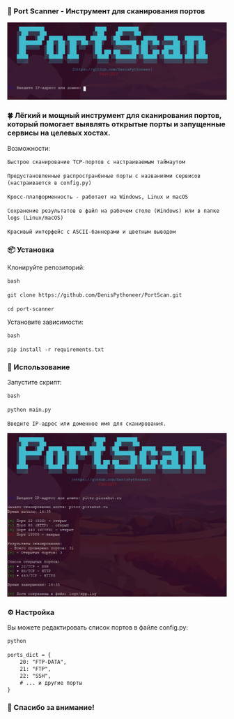 ### 🐍 Port Scanner - Инструмент для сканирования портов

![Скриншот интерфейса main.py](https://raw.githubusercontent.com/DenisPythoneer/PortScan/main/image/screenshotOne.png)

### 🍀 Лёгкий и мощный инструмент для сканирования портов, который помогает выявлять открытые порты и запущенные сервисы на целевых хостах.

Возможности:

    Быстрое сканирование TCP-портов с настраиваемым таймаутом

    Предустановленные распространённые порты с названиями сервисов (настраивается в config.py)

    Кросс-платформенность - работает на Windows, Linux и macOS

    Сохранение результатов в файл на рабочем столе (Windows) или в папке logs (Linux/macOS)

    Красивый интерфейс с ASCII-баннерами и цветным выводом

### 📦  Установка

Клонируйте репозиторий:

    bash

    git clone https://github.com/DenisPythoneer/PortScan.git
   
    cd port-scanner

Установите зависимости:

    bash

    pip install -r requirements.txt

### 🚀 Использование

Запустите скрипт:

    bash

    python main.py

    Введите IP-адрес или доменное имя для сканирования.

![Пример использования](https://raw.githubusercontent.com/DenisPythoneer/PortScan/main/image/ScreenshotTwo.png)

### ⚙️ Настройка

Вы можете редактировать список портов в файле config.py:
    
    python

    ports_dict = {
        20: "FTP-DATA",
        21: "FTP",
        22: "SSH",
        # ... и другие порты
    }

### 📌 Спасибо за внимание!
